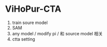 # ViHoPur-CTA

1. train soure model
2. SAM
3. any model / modify pi / 和 source model 相关
4. ctta setting


